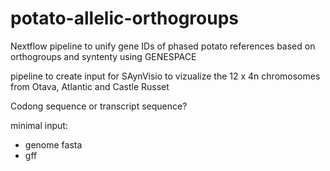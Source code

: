 # potato-allelic-orthogroups

Nextflow pipeline to unify gene IDs of phased potato references based on orthogroups and syntenty using GENESPACE

pipeline to create input for SAynVisio to vizualize the 12 x 4n chromosomes from Otava, Atlantic and Castle Russet

Codong sequence or transcript sequence?

minimal input:
- genome fasta
- gff









